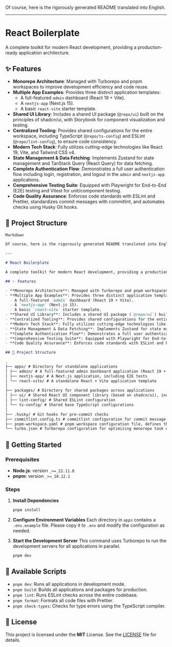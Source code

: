 Of course, here is the rigorously generated README translated into English.

---

# React Boilerplate

A complete toolkit for modern React development, providing a production-ready application architecture.

## ✨ Features

- **Monorepo Architecture**: Managed with Turborepo and pnpm workspaces to improve development efficiency and code reuse.
- **Multiple App Examples**: Provides three distinct application templates:
  - A full-featured `admin` dashboard (React 19 + Vite).
  - A `nextjs-app` (Next.js 15).
  - A basic `react-vite` starter template.
- **Shared UI Library**: Includes a shared UI package (`@repo/ui`) built on the principles of shadcn/ui, with Storybook for component visualization and testing.
- **Centralized Tooling**: Provides shared configurations for the entire workspace, including TypeScript (`@repo/ts-config`) and ESLint (`@repo/lint-config`), to ensure code consistency.
- **Modern Tech Stack**: Fully utilizes cutting-edge technologies like React 19, Vite, and Tailwind CSS v4.
- **State Management & Data Fetching**: Implements Zustand for state management and TanStack Query (React Query) for data fetching.
- **Complete Authentication Flow**: Demonstrates a full user authentication flow including login, registration, and logout in the `admin` and `nextjs-app` applications.
- **Comprehensive Testing Suite**: Equipped with Playwright for End-to-End (E2E) testing and Vitest for unit/component testing.
- **Code Quality Assurance**: Enforces code standards with ESLint and Prettier, standardizes commit messages with commitlint, and automates checks using Husky Git hooks.

## 📁 Project Structure

```markdown
Markdown

Of course, here is the rigorously generated README translated into English.

---

# React Boilerplate

A complete toolkit for modern React development, providing a production-ready application architecture.

## ✨ Features

- **Monorepo Architecture**: Managed with Turborepo and pnpm workspaces to improve development efficiency and code reuse.
- **Multiple App Examples**: Provides three distinct application templates:
  - A full-featured `admin` dashboard (React 19 + Vite).
  - A `nextjs-app` (Next.js 15).
  - A basic `react-vite` starter template.
- **Shared UI Library**: Includes a shared UI package (`@repo/ui`) built on the principles of shadcn/ui, with Storybook for component visualization and testing.
- **Centralized Tooling**: Provides shared configurations for the entire workspace, including TypeScript (`@repo/ts-config`) and ESLint (`@repo/lint-config`), to ensure code consistency.
- **Modern Tech Stack**: Fully utilizes cutting-edge technologies like React 19, Vite, and Tailwind CSS v4.
- **State Management & Data Fetching**: Implements Zustand for state management and TanStack Query (React Query) for data fetching.
- **Complete Authentication Flow**: Demonstrates a full user authentication flow including login, registration, and logout in the `admin` and `nextjs-app` applications.
- **Comprehensive Testing Suite**: Equipped with Playwright for End-to-End (E2E) testing and Vitest for unit/component testing.
- **Code Quality Assurance**: Enforces code standards with ESLint and Prettier, standardizes commit messages with commitlint, and automates checks using Husky Git hooks.

## 📁 Project Structure

.
├── apps/ # Directory for standalone applications
│ ├── admin/ # A full-featured admin dashboard application (React 19 + Vite)
│ ├── nextjs-app/ # A Next.js application, including E2E tests
│ └── react-vite/ # A standalone React + Vite application template
│
├── packages/ # Directory for shared packages across applications
│ ├── ui/ # Shared React UI component library (based on shadcn/ui), includes Storybook
│ ├── lint-config/ # Shared ESLint configuration
│ └── ts-config/ # Shared base TypeScript configurations
│
├── .husky/ # Git hooks for pre-commit checks
├── commitlint.config.ts # commitlint configuration for commit message standards
├── pnpm-workspace.yaml # pnpm workspace configuration file, defines the monorepo structure
└── turbo.json # Turborepo configuration for optimizing monorepo task execution
```

## 🚀 Getting Started

### Prerequisites

- **Node.js**: version `_>=_22.11.0`
- **pnpm**: version `_>=_10.12.1`

### Steps

1.  **Install Dependencies**

    ```bash
    pnpm install
    ```

2.  **Configure Environment Variables**
    Each directory in `apps` contains a `.env.example` file. Please copy it to `.env` and modify the configuration as needed.

3.  **Start the Development Server**
    This command uses Turborepo to run the development servers for all applications in parallel.
    ```bash
    pnpm dev
    ```

## 📜 Available Scripts

- `pnpm dev`: Runs all applications in development mode.
- `pnpm build`: Builds all applications and packages for production.
- `pnpm lint`: Runs ESLint checks across the entire codebase.
- `pnpm format`: Formats all code files with Prettier.
- `pnpm check-types`: Checks for type errors using the TypeScript compiler.

## 📄 License

This project is licensed under the **MIT** License. See the [LICENSE](LICENSE) file for details.
